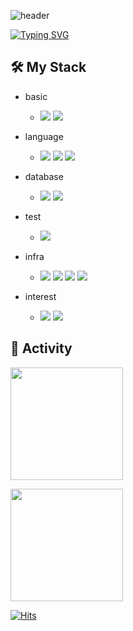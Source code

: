 ![header](https://capsule-render.vercel.app/api?type=waving&color=6994CDEE&text=&animation=twinkling&height=80)

[![Typing SVG](https://readme-typing-svg.demolab.com?font=Alkatra&weight=500&size=45&duration=4000&pause=3&color=6994CDEE&center=false&vCenter=false&multiline=true&repeat=true&width=1000&height=100&lines=Welcome+to+YoungSung's+GitHub!👋)](https://git.io/typing-svg)

<div align="left">
  

  
  ## 🛠️ My Stack
  
  - basic
    - <img src="https://img.shields.io/badge/Node.js-339933?style=flat-square&logo=node.js&logoColor=white"/> <img src="https://img.shields.io/badge/SpringBoot-6DB33F?style=flat-square&logo=SpringBoot&logoColor=white"/>
    
  - language
    - <img src="https://img.shields.io/badge/javascript-F7DF1E?style=flat-square&logo=javascript&logoColor=white"/> <img src="https://img.shields.io/badge/java-007396?style=flat-square&logo=java&logoColor=white"/> <img src="https://img.shields.io/badge/python-3776AB?style=flat-square&logo=python&logoColor=white"/>

  - database
    - <img src="https://img.shields.io/badge/mysql-4479A1?style=flat-square&logo=mysql&logoColor=white"/> <img src="https://img.shields.io/badge/oracle-F80000?style=flat-square&logo=oracle&logoColor=white"/>

  - test
    - <img src="https://img.shields.io/badge/jest-C21325?style=flat-square&logo=jest&logoColor=white"/>

  - infra
    - <img src="https://img.shields.io/badge/Amazon_AWS-232F3E?style=flat-square&logo=Amazon AWS&logoColor=white"/> <img src="https://img.shields.io/badge/rds-527FFF?style=flat-square&logo=amazon rds&logoColor=white"/> <img src="https://img.shields.io/badge/s3-569A31?style=flat-square&logo=Amazon S3&logoColor=white"/> <img src="https://img.shields.io/badge/ec2-FF9900?style=flat-square&logo=amazon ec2&logoColor=white"/>

  - interest
    - <img src="https://img.shields.io/badge/typescript-3178C6?style=flat-square&logo=typescript&logoColor=white"/> <img src="https://img.shields.io/badge/Nest.js-E0234E?style=flat-square&logo=nestjs&logoColor=white"/>

  ## 💪 Activity
  <p align="left">
    <img height="180em" src="https://github-readme-stats.vercel.app/api?username=wndudtjd&show_icons=true&theme=tokyonight">
  </p>
  <p align="left">
    <img height="180em" src="https://github-readme-stats.vercel.app/api/top-langs/?username=wndudtjd&layout=compact&color=olor=30,fad0c4,f&theme=tokyonight">
  </p>

  [![Hits](https://hits.seeyoufarm.com/api/count/incr/badge.svg?url=https%3A%2F%2Fgithub.com%2Fwndudtjd&count_bg=%2379C83D&title_bg=%23555555&icon=&icon_color=%23E7E7E7&title=GITHUB&edge_flat=false)](https://hits.seeyoufarm.com)
  
</div>
